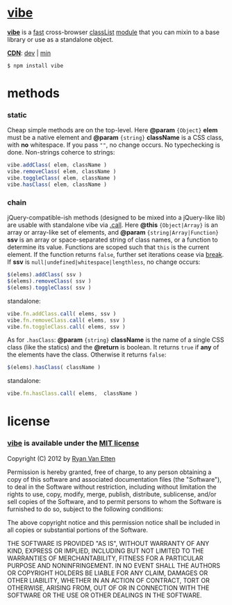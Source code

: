 [vibe](https://github.com/ryanve/vibe)
====

**[vibe](https://github.com/ryanve/vibe)** is a [fast](http://jsperf.com/vibe) cross-browser [classList](https://developer.mozilla.org/en-US/docs/DOM/element.classList) [module](https://npmjs.org/package/vibe) that you can mixin to a base library or use as a standalone object.

**[CDN](http://airve.github.com)**: [dev](http://airve.github.com/js/vibe/vibe.js) | [min](http://airve.github.com/js/vibe/vibe.min.js)

```
$ npm install vibe
```

# methods

### static

Cheap simple methods are on the top-level. Here **@param** `{Object}` **elem** must be a native element and **@param** `{string}` **className** is a CSS class, with **no** whitespace. If you pass `""`, no change occurs. No typechecking is done. Non-strings coherce to strings:

```js
vibe.addClass( elem, className )
vibe.removeClass( elem, className )
vibe.toggleClass( elem, className )
vibe.hasClass( elem, className )
```
### chain

jQuery-compatible-ish methods (designed to be mixed into a jQuery-like lib) are usable with standalone vibe via [.call](https://developer.mozilla.org/en-US/docs/JavaScript/Reference/Global_Objects/Function/call). Here **@this** `{Object|Array}` is an array or array-like set of elements, and **@param** `{string|Array|Function}` **ssv** is an array or space-separated string of class names, or a function to determine its value. Functions are scoped such that `this` is the current element. If the function returns `false`, further set iterations cease via [break](https://developer.mozilla.org/en-US/docs/JavaScript/Reference/Statements/break). If **ssv** is `null|undefined|whitespace|lengthless`, no change occurs:

```js
$(elems).addClass( ssv )
$(elems).removeClass( ssv )
$(elems).toggleClass( ssv )
```
standalone:
```js
vibe.fn.addClass.call( elems, ssv )
vibe.fn.removeClass.call( elems, ssv )
vibe.fn.toggleClass.call( elems, ssv )
```

As for `.hasClass`: **@param** `{string}` **className** is the name of a single CSS class (like the statics) and the **@return** is boolean. It returns `true` if **any** of the elements have the class. Otherwise it returns `false`:

```js
$(elems).hasClass( className )
```
standalone:
```js
vibe.fn.hasClass.call( elems,  className )
```

# license

### [vibe](http://github.com/ryanve/vibe) is available under the [MIT license](http://en.wikipedia.org/wiki/MIT_License)

Copyright (C) 2012 by [Ryan Van Etten](https://github.com/ryanve)

Permission is hereby granted, free of charge, to any person obtaining a copy
of this software and associated documentation files (the "Software"), to deal
in the Software without restriction, including without limitation the rights
to use, copy, modify, merge, publish, distribute, sublicense, and/or sell
copies of the Software, and to permit persons to whom the Software is
furnished to do so, subject to the following conditions:

The above copyright notice and this permission notice shall be included in
all copies or substantial portions of the Software.

THE SOFTWARE IS PROVIDED "AS IS", WITHOUT WARRANTY OF ANY KIND, EXPRESS OR
IMPLIED, INCLUDING BUT NOT LIMITED TO THE WARRANTIES OF MERCHANTABILITY,
FITNESS FOR A PARTICULAR PURPOSE AND NONINFRINGEMENT. IN NO EVENT SHALL THE
AUTHORS OR COPYRIGHT HOLDERS BE LIABLE FOR ANY CLAIM, DAMAGES OR OTHER
LIABILITY, WHETHER IN AN ACTION OF CONTRACT, TORT OR OTHERWISE, ARISING FROM,
OUT OF OR IN CONNECTION WITH THE SOFTWARE OR THE USE OR OTHER DEALINGS IN
THE SOFTWARE.